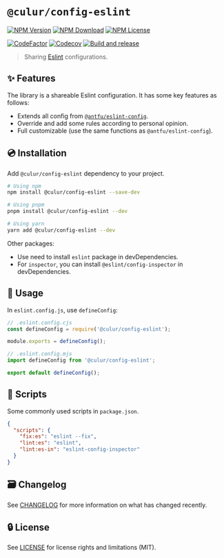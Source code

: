 # `@culur/config-eslint`

[![NPM Version](https://img.shields.io/npm/v/@culur/config-eslint?logo=npm)](https://www.npmjs.com/package/@culur/config-eslint)
[![NPM Download](https://img.shields.io/npm/dm/@culur/config-eslint?logo=npm)](https://www.npmjs.com/package/@culur/config-eslint)
[![NPM License](https://img.shields.io/npm/l/@culur/config-eslint)](../../LICENSE)

[![CodeFactor](https://www.codefactor.io/repository/github/culur/culur/badge)](https://www.codefactor.io/repository/github/culur/culur)
[![Codecov](https://img.shields.io/codecov/c/github/culur/culur)](https://app.codecov.io/gh/culur/culur)
[![Build and release](https://github.com/culur/culur/actions/workflows/build-and-release.yml/badge.svg)](https://github.com/culur/culur/actions/workflows/build-and-release.yml)

> Sharing [Eslint](https://eslint.org/) configurations.

## ✨ Features

The library is a shareable Eslint configuration. It has some key features as follows:

- Extends all config from [`@antfu/eslint-config`](https://github.com/antfu/eslint-config).
- Override and add some rules according to personal opinion.
- Full customizable (use the same functions as `@antfu/eslint-config`).

## 💿 Installation

Add `@culur/config-eslint` dependency to your project.

```bash
# Using npm
npm install @culur/config-eslint --save-dev

# Using pnpm
pnpm install @culur/config-eslint --dev

# Using yarn
yarn add @culur/config-eslint --dev
```

Other packages:

- Use need to install `eslint` package in devDependencies.
- For `inspector`, you can install `@eslint/config-inspector` in devDependencies.

## 📖 Usage

In `eslint.config.js`, use `defineConfig`:

```js
// .eslint.config.cjs
const defineConfig = require('@culur/config-eslint');

module.exports = defineConfig();
```

```js
// .eslint.config.mjs
import defineConfig from '@culur/config-eslint';

export default defineConfig();
```

## 📜 Scripts

Some commonly used scripts in `package.json`.

```json
{
  "scripts": {
    "fix:es": "eslint --fix",
    "lint:es": "eslint",
    "lint:es-in": "eslint-config-inspector"
  }
}
```

## 🗃️ Changelog

See [CHANGELOG](CHANGELOG.md) for more information on what has changed recently.

## 🔒 License

See [LICENSE](../../LICENSE) for license rights and limitations (MIT).
